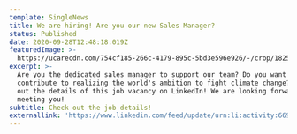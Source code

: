 ```yaml
---
template: SingleNews
title: We are hiring! Are you our new Sales Manager?
status: Published
date: 2020-09-28T12:48:18.019Z
featuredImage: >-
  https://ucarecdn.com/754cf185-266c-4179-895c-5bd3e596e926/-/crop/1825x1638/0,454/-/preview/
excerpt: >-
  Are you the dedicated sales manager to support our team? Do you want to
  contribute to realizing the world's ambition to fight climate change? Check
  out the details of this job vacancy on LinkedIn! We are looking forward to
  meeting you!
subtitle: Check out the job details!
externallink: 'https://www.linkedin.com/feed/update/urn:li:activity:6691310961422278656'
---
```


